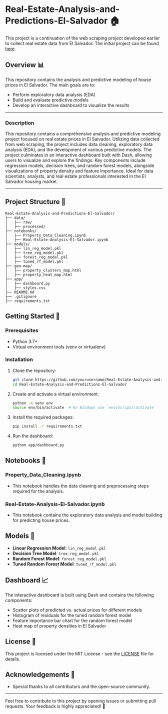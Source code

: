 # Real-Estate-Analysis-and-Predictions-El-Salvador 🏠

This project is a continuation of the web scraping project developed earlier to collect real estate data from El Salvador. The initial project can be found [here](https://github.com/Manuel-ventura/House-Scraper-El-Salvador).

## Overview 📊

This repository contains the analysis and predictive modeling of house prices in El Salvador. The main goals are to:

- Perform exploratory data analysis (EDA)
- Build and evaluate predictive models
- Develop an interactive dashboard to visualize the results

---

### Description

This repository contains a comprehensive analysis and predictive modeling project focused on real estate prices in El Salvador. Utilizing data collected from web scraping, the project includes data cleaning, exploratory data analysis (EDA), and the development of various predictive models. The project culminates in an interactive dashboard built with Dash, allowing users to visualize and explore the findings. Key components include regression models, decision trees, and random forest models, alongside visualizations of property density and feature importance. Ideal for data scientists, analysts, and real estate professionals interested in the El Salvador housing market.

---

## Project Structure 📁

```plaintext
Real-Estate-Analysis-and-Predictions-El-Salvador/
├── data/
│   ├── raw/
│   ├── processed/
├── notebooks/
│   ├── Property_Data_Cleaning.ipynb
│   ├── Real-Estate-Analysis-El-Salvador.ipynb
├── models/
│   ├── lin_reg_model.pkl
│   ├── tree_reg_model.pkl
│   ├── forest_reg_model.pkl
│   ├── tuned_rf_model.pkl
├── geo-map/
│   ├── property_clusters_map.html
│   ├── property_heat_map.html
├── app/
│   ├── dashboard.py
│   ├── styles.css
├── README.md
├── .gitignore
├── requirements.txt
```

## Getting Started 🚀

### Prerequisites

- Python 3.7+
- Virtual environment tools (venv or virtualenv)

### Installation

1. Clone the repository:

   ```bash
   git clone https://github.com/yourusername/Real-Estate-Analysis-and-Predictions-El-Salvador.git
   cd Real-Estate-Analysis-and-Predictions-El-Salvador
   ```

2. Create and activate a virtual environment:

   ```bash
   python -m venv env
   source env/bin/activate  # On Windows use `env\Scripts\activate`
   ```

3. Install the required packages:

   ```bash
   pip install -r requirements.txt
   ```

4. Run the dashboard:
   ```bash
   python app/dashboard.py
   ```

## Notebooks 📓

### Property_Data_Cleaning.ipynb

- This notebook handles the data cleaning and preprocessing steps required for the analysis.

### Real-Estate-Analysis-El-Salvador.ipynb

- This notebook contains the exploratory data analysis and model building for predicting house prices.

## Models 🧠

- **Linear Regression Model**: `lin_reg_model.pkl`
- **Decision Tree Model**: `tree_reg_model.pkl`
- **Random Forest Model**: `forest_reg_model.pkl`
- **Tuned Random Forest Model**: `tuned_rf_model.pkl`

## Dashboard 📈

The interactive dashboard is built using Dash and contains the following components:

- Scatter plots of predicted vs. actual prices for different models
- Histogram of residuals for the tuned random forest model
- Feature importance bar chart for the random forest model
- Heat map of property densities in El Salvador

## License 📄

This project is licensed under the MIT License - see the [LICENSE](LICENSE) file for details.

## Acknowledgements 🙏

- Special thanks to all contributors and the open-source community.

---

Feel free to contribute to this project by opening issues or submitting pull requests. Your feedback is highly appreciated! 🌟

```

```
